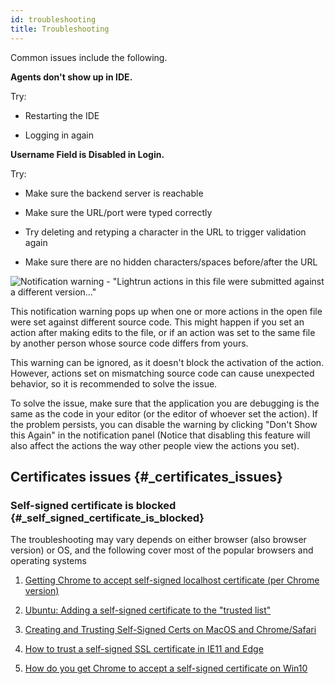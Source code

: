 ```yaml
---
id: troubleshooting
title: Troubleshooting 
---
```

Common issues include the following.

**Agents don't show up in IDE.**

Try:

-   Restarting the IDE

-   Logging in again

**Username Field is Disabled in Login.**

Try:

-   Make sure the backend server is reachable

-   Make sure the URL/port were typed correctly

-   Try deleting and retyping a character in the URL to trigger
    validation again

-   Make sure there are no hidden characters/spaces before/after the URL

![Notification warning - \"Lightrun actions in this file were submitted
against a different
version...​\"](../../img/source-version-warning-notification.png)

This notification warning pops up when one or more actions in the open
file were set against different source code. This might happen if you
set an action after making edits to the file, or if an action was set to
the same file by another person whose source code differs from yours.

This warning can be ignored, as it doesn't block the activation of the
action. However, actions set on mismatching source code can cause
unexpected behavior, so it is recommended to solve the issue.

To solve the issue, make sure that the application you are debugging is
the same as the code in your editor (or the editor of whoever set the
action). If the problem persists, you can disable the warning by
clicking \"Don't Show this Again\" in the notification panel (Notice
that disabling this feature will also affect the actions the way other
people view the actions you set).

Certificates issues {#_certificates_issues}
-------------------

### Self-signed certificate is blocked {#_self_signed_certificate_is_blocked}

The troubleshooting may vary depends on either browser (also browser
version) or OS, and the following cover most of the popular browsers and
operating systems

1.  [Getting Chrome to accept self-signed localhost certificate (per
    Chrome
    version)](https://stackoverflow.com/questions/7580508/getting-chrome-to-accept-self-signed-localhost-certificate)

2.  [Ubuntu: Adding a self-signed certificate to the "trusted
    list"](https://unix.stackexchange.com/questions/90450/adding-a-self-signed-certificate-to-the-trusted-list)

3.  [Creating and Trusting Self-Signed Certs on MacOS and
    Chrome/Safari](https://www.andrewconnell.com/blog/updated-creating-and-trusting-self-signed-certs-on-macos-and-chrome/)

4.  [How to trust a self-signed SSL certificate in IE11 and
    Edge](https://medium.com/@ali.dev/how-to-trust-any-self-signed-ssl-certificate-in-ie11-and-edge-fa7b416cac68)

5.  [How do you get Chrome to accept a self-signed certificate on
    Win10](https://www.pico.net/kb/how-do-you-get-chrome-to-accept-a-self-signed-certificate)
